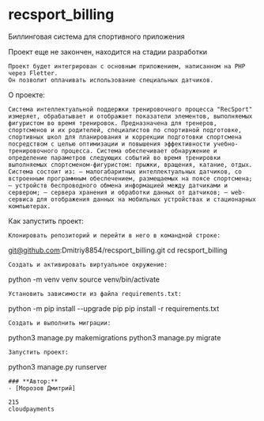 # recsport_billing
Биллинговая система для  спортивного приложения

Проект еще не закончен, находится на стадии разработки

```
Проект будет интегрирован с основным приложением, написанном на PHP через Fletter.
Он позволит оплачивать использование специальных датчиков.

```
О проекте:

```
Система интеллектуальной поддержки тренировочного процесса "RecSport" измеряет, обрабатывает и отображает показатели элементов, выполняемых фигуристом во время тренировок. Предназначена для тренеров, спортсменов и их родителей, специалистов по спортивной подготовке, спортивных школ для планирования и коррекции подготовки спортсмена посредством с целью оптимизации и повышения эффективности учебно-тренировочного процесса. Система обеспечивает обнаружение и определение параметров следующих событий во время тренировки выполняемых спортсменом-фигуристом: прыжки, вращения, катание, отдых. Система состоит из: – малогабаритных интеллектуальных датчиков, со встроенным программным обеспечением, размещаемых на поясе спортсмена; – устройств беспроводного обмена информацией между датчиками и сервером; – сервера хранения и обработки данных от датчиков; – web-сервиса для отображения данных на мобильных устройствах и стационарных компьютерах.

```
Как запустить проект:

```
Клонировать репозиторий и перейти в него в командной строке:

```
git@github.com:Dmitriy8854/recsport_billing.git
cd recsport_billing

```
Cоздать и активировать виртуальное окружение:

```
python -m venv venv
source venv/bin/activate

```
Установить зависимости из файла requirements.txt:

```
python -m pip install --upgrade pip
pip install -r requirements.txt

```
Создать и выполнить миграции:

```
python3 manage.py makemigrations
python3 manage.py migrate

```
Запустить проект:

```
python3 manage.py runserver

```
### **Автор:**
- [Морозов Дмитрий]

215
cloudpayments  
